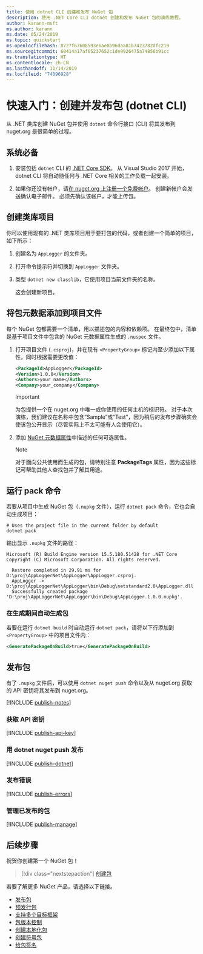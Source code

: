 ```yaml
---
title: 使用 dotnet CLI 创建和发布 NuGet 包
description: 使用 .NET Core CLI dotnet 创建和发布 NuGet 包的演练教程。
author: karann-msft
ms.author: karann
ms.date: 05/24/2019
ms.topic: quickstart
ms.openlocfilehash: 8727f67608593e6ae8b96daa81b7423782dfc219
ms.sourcegitcommit: 60414a17af65237652c1de9926475a74856b91cc
ms.translationtype: HT
ms.contentlocale: zh-CN
ms.lasthandoff: 11/14/2019
ms.locfileid: "74096928"
---
```

# <a name="quickstart-create-and-publish-a-package-dotnet-cli"></a>快速入门：创建并发布包 (dotnet CLI)

从 .NET 类库创建 NuGet 包并使用 `dotnet` 命令行接口 (CLI) 将其发布到 nuget.org 是很简单的过程。

## <a name="prerequisites"></a>系统必备

1. 安装包括 `dotnet` CLI 的 [.NET Core SDK](https://www.microsoft.com/net/download/)。 从 Visual Studio 2017 开始，dotnet CLI 将自动随任何与 .NET Core 相关的工作负载一起安装。

1. 如果你还没有帐户，请[在 nuget.org 上注册一个免费帐户](https://www.nuget.org/users/account/LogOn?returnUrl=%2F)。 创建新帐户会发送确认电子邮件。 必须先确认该帐户，才能上传包。

## <a name="create-a-class-library-project"></a>创建类库项目

你可以使用现有的 .NET 类库项目用于要打包的代码，或者创建一个简单的项目，如下所示：

1. 创建名为 `AppLogger` 的文件夹。

1. 打开命令提示符并切换到 `AppLogger` 文件夹。

1. 类型 `dotnet new classlib`，它使用项目当前文件夹的名称。

   这会创建新项目。

## <a name="add-package-metadata-to-the-project-file"></a>将包元数据添加到项目文件

每个 NuGet 包都需要一个清单，用以描述包的内容和依赖项。 在最终包中，清单是基于项目文件中包含的 NuGet 元数据属性生成的 `.nuspec` 文件。

1. 打开项目文件 (`.csproj`)，并在现有 `<PropertyGroup>` 标记内至少添加以下属性，同时根据需要更改值：

    ```xml
    <PackageId>AppLogger</PackageId>
    <Version>1.0.0</Version>
    <Authors>your_name</Authors>
    <Company>your_company</Company>
    ```

    > [!Important]
    > 为包提供一个在 nuget.org 中唯一或你使用的任何主机的标识符。 对于本次演练，我们建议在名称中包含“Sample”或“Test”，因为稍后的发布步骤确实会使该包公开显示（尽管实际上不太可能有人会使用它）。

1. 添加 [NuGet 元数据属性](/dotnet/core/tools/csproj#nuget-metadata-properties)中描述的任何可选属性。

    > [!Note]
    > 对于面向公共使用而生成的包，请特别注意 **PackageTags** 属性，因为这些标记可帮助其他人查找包并了解其用途。

## <a name="run-the-pack-command"></a>运行 pack 命令

若要从项目中生成 NuGet 包（`.nupkg` 文件），运行 `dotnet pack` 命令，它也会自动生成项目：

```cli
# Uses the project file in the current folder by default
dotnet pack
```

输出显示 `.nupkg` 文件的路径：

```output
Microsoft (R) Build Engine version 15.5.180.51428 for .NET Core
Copyright (C) Microsoft Corporation. All rights reserved.

  Restore completed in 29.91 ms for D:\proj\AppLoggerNet\AppLogger\AppLogger.csproj.
  AppLogger -> D:\proj\AppLoggerNet\AppLogger\bin\Debug\netstandard2.0\AppLogger.dll
  Successfully created package 'D:\proj\AppLoggerNet\AppLogger\bin\Debug\AppLogger.1.0.0.nupkg'.
```

### <a name="automatically-generate-package-on-build"></a>在生成期间自动生成包

若要在运行 `dotnet build` 时自动运行 `dotnet pack`，请将以下行添加到 `<PropertyGroup>` 中的项目文件内：

```xml
<GeneratePackageOnBuild>true</GeneratePackageOnBuild>
```

## <a name="publish-the-package"></a>发布包

有了 `.nupkg` 文件后，可以使用 `dotnet nuget push` 命令以及从 nuget.org 获取的 API 密钥将其发布到 nuget.org。

[!INCLUDE [publish-notes](includes/publish-notes.md)]

### <a name="acquire-your-api-key"></a>获取 API 密钥

[!INCLUDE [publish-api-key](includes/publish-api-key.md)]

### <a name="publish-with-dotnet-nuget-push"></a>用 dotnet nuget push 发布

[!INCLUDE [publish-dotnet](includes/publish-dotnet.md)]

### <a name="publish-errors"></a>发布错误

[!INCLUDE [publish-errors](includes/publish-errors.md)]

### <a name="manage-the-published-package"></a>管理已发布的包

[!INCLUDE [publish-manage](includes/publish-manage.md)]

## <a name="next-steps"></a>后续步骤

祝贺你创建第一个 NuGet 包！

> [!div class="nextstepaction"]
> [创建包](../create-packages/creating-a-package-dotnet-cli.md)

若要了解更多 NuGet 产品，请选择以下链接。

- [发布包](../nuget-org/publish-a-package.md)
- [预发行包](../create-packages/Prerelease-Packages.md)
- [支持多个目标框架](../create-packages/multiple-target-frameworks-project-file.md)
- [包版本控制](../concepts/package-versioning.md)
- [创建本地化包](../create-packages/creating-localized-packages.md)
- [创建符号包](../create-packages/symbol-packages-snupkg.md)
- [给包签名](../create-packages/Sign-a-package.md)
